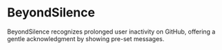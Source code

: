 # BeyondSilence
BeyondSilence recognizes prolonged user inactivity on GitHub, offering a gentle acknowledgment by showing pre-set messages.
